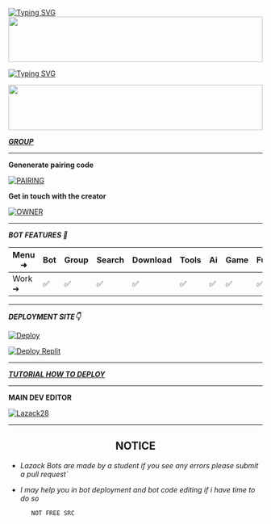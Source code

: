 [![Typing SVG](https://readme-typing-svg.herokuapp.com?font=Rockstar-ExtraBold&color=F33A6A&lines=WELCOME+TO+LAZACK+MD+BOTS+MADE+BY;LAZACK28;THANKS+FOR+VISITING+MY+REPO)](https://git.io/typing-svg)
<img src="https://i.imgur.com/dBaSKWF.gif" height="90" width="100%">

<a href="https://git.io/typing-svg"><img src="https://readme-typing-svg.demolab.com?font=Black+Ops+One&size=50&pause=1000&color=F70707&center=true&width=910&height=100&lines=VERTEX+V" alt="Typing SVG" /></a>
  </p>
<img src="https://i.imgur.com/dBaSKWF.gif" height="90" width="100%">

***[GROUP](https://chat.whatsapp.com/L99p40mHUAaJXVZ6Ra0FsW)***


------------------------------------------

**Genenerate pairing code**



<a href="https://web-three-nu-67.vercel.app/" target="_blank"><img alt='PAIRING' src='https://img.shields.io/badge/PAIRING CODE-magenta?style=for-the-badge&logo=opencv&logoColor=white'/></a>



**Get in touch with the creator**


<a href="https://lazackorganisation.us.kg"><img alt='OWNER' src='https://img.shields.io/badge/GET IN TOUCH-magenta?style=for-the-badge&logo=opencv&logoColor=white'/></a>


-------------------------

***BOT FEATURES 💌***

| Menu ⁠➜ | Bot | Group | Search | Download | Tools | Ai | Game | Fun | Owner | Bug | Convert | List |
| --------| --- | ----- | ------ | -------- | ----- | -- | ---- | --- | ----- | ----| --------| -----|
| Work ➜ |  ✅ |   ✅  |    ✅  |     ✅   |   ✅  | ✅ |   ✅ |  ✅ |  ✅   | ✅  |    ✅   |  ✅  |

---------------------

*****DEPLOYMENT SITE👇*****

[![Deploy](https://www.herokucdn.com/deploy/button.svg)](https://heroku.com/deploy?template=https://github.com/Lazack28/Lazack-advanced)
  
<a href='https://replit.com/~' target="_blank"><img alt='Deploy Replit' src='https://img.shields.io/badge/DEPLOY REPLIT-100000?style=for-the-badge&logo=scan&logoColor=white&labelColor=black&color=black'/></a>

----------------------

***[TUTORIAL HOW TO DEPLOY](https://vm.tiktok.com/ZMrEaehwD/)***

----------------------

****MAIN DEV EDITOR****

 [![Lazack28](https://github.com/Lazack28.png?size=100)](https://github.com/Lazack28)

----------------------

<h2 align="center">  NOTICE
</h2>
   
 
- *Lazack Bots are made by a student if you see any errors please submit a pull request`*
- *I may help you in bot deployment and bot code editing if i have time to do so*





         NOT FREE SRC 
